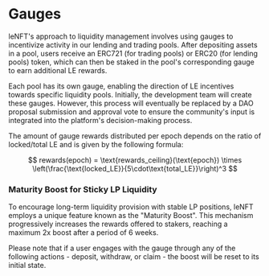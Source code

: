 # Gauges

leNFT's approach to liquidity management involves using gauges to incentivize activity in our lending and trading pools. After depositing assets in a pool, users receive an ERC721 (for trading pools) or ERC20 (for lending pools) token, which can then be staked in the pool's corresponding gauge to earn additional LE rewards.

Each pool has its own gauge, enabling the direction of LE incentives towards specific liquidity pools. Initially, the development team will create these gauges. However, this process will eventually be replaced by a DAO proposal submission and approval vote to ensure the community's input is integrated into the platform's decision-making process.

The amount of gauge rewards distributed per epoch depends on the ratio of locked/total LE and is given by the following formula:

$$
rewards(epoch) = \text{rewards_ceiling}(\text{epoch}) \times \left(\frac{\text{locked_LE}}{5\cdot\text{total_LE}}\right)^3
$$

### Maturity Boost for Sticky LP Liquidity

To encourage long-term liquidity provision with stable LP positions, leNFT employs a unique feature known as the "Maturity Boost". This mechanism progressively increases the rewards offered to stakers, reaching a maximum 2x boost after a period of 6 weeks.

Please note that if a user engages with the gauge through any of the following actions - deposit, withdraw, or claim - the boost will be reset to its initial state.

